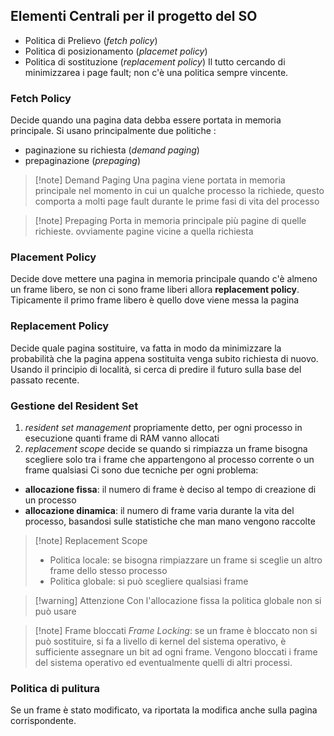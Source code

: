 ## Elementi Centrali per il progetto del SO 
- Politica di Prelievo (*fetch policy*)
- Politica di posizionamento (*placemet policy*)
- Politica di sostituzione (*replacement policy*)
Il tutto cercando di minimizzarea i page fault; non c'è una politica sempre vincente.

### Fetch Policy
Decide quando una pagina data debba essere portata in memoria principale. Si usano principalmente due politiche :
- paginazione su richiesta (*demand paging*)
- prepaginazione (*prepaging*)

>[!note] Demand Paging
>Una pagina viene portata in memoria principale nel momento in cui un qualche processo la richiede, questo comporta a molti page fault durante le prime fasi di vita del processo

>[!note] Prepaging 
>Porta in memoria principale più pagine di quelle richieste. ovviamente pagine vicine a quella richiesta

### Placement Policy 
Decide dove mettere una pagina in memoria principale quando c'è almeno un frame libero, se non ci sono frame liberi allora **replacement policy**.
Tipicamente il primo frame libero è quello dove viene messa la pagina 
### Replacement Policy
Decide quale pagina sostituire, va fatta in modo da minimizzare la probabilità che la pagina appena sostituita venga subito richiesta di nuovo. Usando il principio di località, si cerca di predire il futuro sulla base del passato recente.
### Gestione del Resident Set
1) *resident set management* propriamente detto, per ogni processo in esecuzione quanti frame di RAM vanno allocati 
2) *replacement scope* decide se quando si rimpiazza un frame bisogna scegliere solo tra i frame che appartengono al processo corrente o un frame qualsiasi
Ci sono due tecniche per ogni problema:
- **allocazione fissa**: il numero di frame è deciso al tempo di creazione di un processo
- **allocazione dinamica**: il numero di frame varia durante la vita del processo, basandosi sulle statistiche che man mano vengono raccolte
>[!note] Replacement Scope
>- Politica locale: se bisogna rimpiazzare un frame si sceglie un altro frame dello stesso processo
>- Politica globale: si può scegliere qualsiasi frame

>[!warning] Attenzione
>Con l'allocazione fissa la politica globale non si può usare

>[!note] Frame bloccati 
*Frame Locking*: se un frame è bloccato non si può sostituire, si fa a livello di kernel del sistema operativo, è sufficiente assegnare un bit ad ogni frame.
Vengono bloccati i frame del sistema operativo ed eventualmente quelli di altri processi.

### Politica di pulitura
Se un frame è stato modificato, va riportata la modifica anche sulla pagina corrispondente.